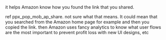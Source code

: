 it helps Amazon know how you found the link that you shared.

  


ref ppx\_pop\_mob\_ap\_share. not sure what that means. It could mean that you searched from the Amazon home page for example and then you copied the link. then Amazon uses fancy analytics to know what user flows are the most important to prevent profit loss with new UI designs, etc
